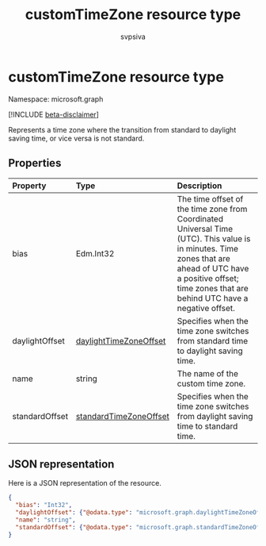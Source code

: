 ﻿---
title: "customTimeZone resource type"
description: "Represents a time zone where the transition from standard to daylight saving time, or vice versa is not standard."
localization_priority: Normal
doc_type: resourcePageType
ms.prod: ""
author: "svpsiva"
---

# customTimeZone resource type

Namespace: microsoft.graph

[!INCLUDE [beta-disclaimer](../../includes/beta-disclaimer.md)]

Represents a time zone where the transition from standard to daylight saving time, or vice versa is not standard.

## Properties

| Property       | Type                                                | Description                                                                                                                                                                                                       |
| :------------- | :-------------------------------------------------- | :---------------------------------------------------------------------------------------------------------------------------------------------------------------------------------------------------------------- |
| bias           | Edm.Int32                                           | The time offset of the time zone from Coordinated Universal Time (UTC). This value is in minutes. Time zones that are ahead of UTC have a positive offset; time zones that are behind UTC have a negative offset. |
| daylightOffset | [daylightTimeZoneOffset](daylighttimezoneoffset.md) | Specifies when the time zone switches from standard time to daylight saving time.                                                                                                                                 |
| name           | string                                              | The name of the custom time zone.                                                                                                                                                                                 |
| standardOffset | [standardTimeZoneOffset](standardtimezoneoffset.md) | Specifies when the time zone switches from daylight saving time to standard time.                                                                                                                                 |

## JSON representation

Here is a JSON representation of the resource.

<!-- {
  "blockType": "resource",
  "optionalProperties": [

  ],
  "@odata.type": "microsoft.graph.customTimeZone"
}-->

```json
{
  "bias": "Int32",
  "daylightOffset": {"@odata.type": "microsoft.graph.daylightTimeZoneOffset"},
  "name": "string",
  "standardOffset": {"@odata.type": "microsoft.graph.standardTimeZoneOffset"}
}

```

<!-- uuid: 8fcb5dbc-d5aa-4681-8e31-b001d5168d79
2015-10-25 14:57:30 UTC -->

<!--
{
  "type": "#page.annotation",
  "description": "customTimeZone resource",
  "keywords": "",
  "section": "documentation",
  "tocPath": "",
  "suppressions": []
}
-->
